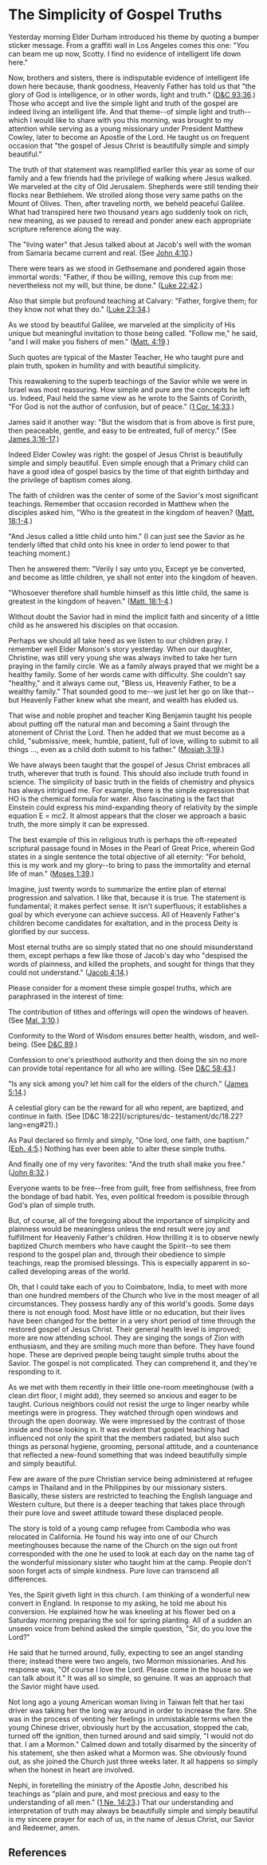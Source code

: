 # The Simplicity of Gospel Truths

Yesterday morning Elder Durham introduced his theme by quoting a bumper
sticker message. From a graffiti wall in Los Angeles comes this one: "You can
beam me up now, Scotty. I find no evidence of intelligent life down here."

Now, brothers and sisters, there is indisputable evidence of intelligent life
down here because, thank goodness, Heavenly Father has told us that "the glory
of God is intelligence, or in other words, light and truth." ([D&amp;C
93:36](/scriptures/dc-testament/dc/93.36?lang=eng#35).) Those who accept and
live the simple light and truth of the gospel are indeed living an intelligent
life. And that theme--of simple light and truth--which I would like to share
with you this morning, was brought to my attention while serving as a young
missionary under President Matthew Cowley, later to become an Apostle of the
Lord. He taught us on frequent occasion that "the gospel of Jesus Christ is
beautifully simple and simply beautiful."

The truth of that statement was reamplified earlier this year as some of our
family and a few friends had the privilege of walking where Jesus walked. We
marveled at the city of Old Jerusalem. Shepherds were still tending their
flocks near Bethlehem. We strolled along those very same paths on the Mount of
Olives. Then, after traveling north, we beheld peaceful Galilee. What had
transpired here two thousand years ago suddenly took on rich, new meaning, as
we paused to reread and ponder anew each appropriate scripture reference along
the way.

The "living water" that Jesus talked about at Jacob's well with the woman from
Samaria became current and real. (See [John
4:10](/scriptures/nt/john/4.10?lang=eng#9).)

There were tears as we stood in Gethsemane and pondered again those immortal
words: "Father, if thou be willing, remove this cup from me: nevertheless not
my will, but thine, be done." ([Luke
22:42](/scriptures/nt/luke/22.42?lang=eng#41).)

Also that simple but profound teaching at Calvary: "Father, forgive them; for
they know not what they do." ([Luke
23:34](/scriptures/nt/luke/23.34?lang=eng#33).)

As we stood by beautiful Galilee, we marveled at the simplicity of His unique
but meaningful invitation to those being called. "Follow me," he said, "and I
will make you fishers of men." ([Matt.
4:19](/scriptures/nt/matt/4.19?lang=eng#18).)

Such quotes are typical of the Master Teacher, He who taught pure and plain
truth, spoken in humility and with beautiful simplicity.

This reawakening to the superb teachings of the Savior while we were in Israel
was most reassuring. How simple and pure are the concepts he left us. Indeed,
Paul held the same view as he wrote to the Saints of Corinth, "For God is not
the author of confusion, but of peace." ([1 Cor.
14:33](/scriptures/nt/1-cor/14.33?lang=eng#32).)

James said it another way: "But the wisdom that is from above is first pure,
then peaceable, gentle, and easy to be entreated, full of mercy." (See [James
3:16-17](/scriptures/nt/james/3.16-17?lang=eng#15).)

Indeed Elder Cowley was right: the gospel of Jesus Christ is beautifully
simple and simply beautiful. Even simple enough that a Primary child can have
a good idea of gospel basics by the time of that eighth birthday and the
privilege of baptism comes along.

The faith of children was the center of some of the Savior's most significant
teachings. Remember that occasion recorded in Matthew when the disciples asked
him, "Who is the greatest in the kingdom of heaven? ([Matt.
18:1-4](/scriptures/nt/matt/18.1-4?lang=eng#0).)

"And Jesus called a little child unto him." (I can just see the Savior as he
tenderly lifted that child onto his knee in order to lend power to that
teaching moment.)

Then he answered them: "Verily I say unto you, Except ye be converted, and
become as little children, ye shall not enter into the kingdom of heaven.

"Whosoever therefore shall humble himself as this little child, the same is
greatest in the kingdom of heaven." ([Matt.
18:1-4](/scriptures/nt/matt/18.1-4?lang=eng#0).)

Without doubt the Savior had in mind the implicit faith and sincerity of a
little child as he answered his disciples on that occasion.

Perhaps we should all take heed as we listen to our children pray. I remember
well Elder Monson's story yesterday. When our daughter, Christine, was still
very young she was always invited to take her turn praying in the family
circle. We as a family always prayed that we might be a healthy family. Some
of her words came with difficulty. She couldn't say "healthy," and it always
came out, "Bless us, Heavenly Father, to be a wealthy family." That sounded
good to me--we just let her go on like that--but Heavenly Father knew what she
meant, and wealth has eluded us.

That wise and noble prophet and teacher King Benjamin taught his people about
putting off the natural man and becoming a Saint through the atonement of
Christ the Lord. Then he added that we must become as a child, "submissive,
meek, humble, patient, full of love, willing to submit to all things ..., even
as a child doth submit to his father." ([Mosiah
3:19](/scriptures/bofm/mosiah/3.19?lang=eng#18).)

We have always been taught that the gospel of Jesus Christ embraces all truth,
wherever that truth is found. This should also include truth found in science.
The simplicity of basic truth in the fields of chemistry and physics has
always intrigued me. For example, there is the simple expression that HO is
the chemical formula for water. Also fascinating is the fact that Einstein
could express his mind-expanding theory of relativity by the simple equation E
= mc2. It almost appears that the closer we approach a basic truth, the more
simply it can be expressed.

The best example of this in religious truth is perhaps the oft-repeated
scriptural passage found in Moses in the Pearl of Great Price, wherein God
states in a single sentence the total objective of all eternity: "For behold,
this is my work and my glory--to bring to pass the immortality and eternal
life of man." ([Moses 1:39](/scriptures/pgp/moses/1.39?lang=eng#38).)

Imagine, just twenty words to summarize the entire plan of eternal progression
and salvation. I like that, because it is true. The statement is fundamental;
it makes perfect sense. It isn't superfluous; it establishes a goal by which
everyone can achieve success. All of Heavenly Father's children become
candidates for exaltation, and in the process Deity is glorified by our
success.

Most eternal truths are so simply stated that no one should misunderstand
them, except perhaps a few like those of Jacob's day who "despised the words
of plainness, and killed the prophets, and sought for things that they could
not understand." ([Jacob 4:14](/scriptures/bofm/jacob/4.14?lang=eng#13).)

Please consider for a moment these simple gospel truths, which are paraphrased
in the interest of time:

The contribution of tithes and offerings will open the windows of heaven. (See
[Mal. 3:10](/scriptures/ot/mal/3.10?lang=eng#9).)

Conformity to the Word of Wisdom ensures better health, wisdom, and well-
being. (See [D&amp;C 89](/scriptures/dc-testament/dc/89?lang=eng).)

Confession to one's priesthood authority and then doing the sin no more can
provide total repentance for all who are willing. (See [D&amp;C
58:43](/scriptures/dc-testament/dc/58.43?lang=eng#42).)

"Is any sick among you? let him call for the elders of the church." ([James
5:14](/scriptures/nt/james/5.14?lang=eng#13).)

A celestial glory can be the reward for all who repent, are baptized, and
continue in faith. (See [D&amp;C 18:22](/scriptures/dc-
testament/dc/18.22?lang=eng#21).)

As Paul declared so firmly and simply, "One lord, one faith, one baptism."
([Eph. 4:5](/scriptures/nt/eph/4.5?lang=eng#4).) Nothing has ever been able to
alter these simple truths.

And finally one of my very favorites: "And the truth shall make you free."
([John 8:32](/scriptures/nt/john/8.32?lang=eng#31).)

Everyone wants to be free--free from guilt, free from selfishness, free from
the bondage of bad habit. Yes, even political freedom is possible through
God's plan of simple truth.

But, of course, all of the foregoing about the importance of simplicity and
plainness would be meaningless unless the end result were joy and fulfillment
for Heavenly Father's children. How thrilling it is to observe newly baptized
Church members who have caught the Spirit--to see them respond to the gospel
plan and, through their obedience to simple teachings, reap the promised
blessings. This is especially apparent in so-called developing areas of the
world.

Oh, that I could take each of you to Coimbatore, India, to meet with more than
one hundred members of the Church who live in the most meager of all
circumstances. They possess hardly any of this world's goods. Some days there
is not enough food. Most have little or no education, but their lives have
been changed for the better in a very short period of time through the
restored gospel of Jesus Christ. Their general health level is improved; more
are now attending school. They are singing the songs of Zion with enthusiasm,
and they are smiling much more than before. They have found hope. These are
deprived people being taught simple truths about the Savior. The gospel is not
complicated. They can comprehend it, and they're responding to it.

As we met with them recently in their little one-room meetinghouse (with a
clean dirt floor, I might add), they seemed so anxious and eager to be taught.
Curious neighbors could not resist the urge to linger nearby while meetings
were in progress. They watched through open windows and through the open
doorway. We were impressed by the contrast of those inside and those looking
in. It was evident that gospel teaching had influenced not only the spirit
that the members radiated, but also such things as personal hygiene, grooming,
personal attitude, and a countenance that reflected a new-found something that
was indeed beautifully simple and simply beautiful.

Few are aware of the pure Christian service being administered at refugee
camps in Thailand and in the Philippines by our missionary sisters. Basically,
these sisters are restricted to teaching the English language and Western
culture, but there is a deeper teaching that takes place through their pure
love and sweet attitude toward these displaced people.

The story is told of a young camp refugee from Cambodia who was relocated in
California. He found his way into one of our Church meetinghouses because the
name of the Church on the sign out front corresponded with the one he used to
look at each day on the name tag of the wonderful missionary sister who taught
him at the camp. People don't soon forget acts of simple kindness. Pure love
can transcend all differences.

Yes, the Spirit giveth light in this church. I am thinking of a wonderful new
convert in England. In response to my asking, he told me about his conversion.
He explained how he was kneeling at his flower bed on a Saturday morning
preparing the soil for spring planting. All of a sudden an unseen voice from
behind asked the simple question, "Sir, do you love the Lord?"

He said that he turned around, fully, expecting to see an angel standing
there; instead there were two angels, two Mormon missionaries. And his
response was, "Of course I love the Lord. Please come in the house so we can
talk about it." It was all so simple, so genuine. It was an approach that the
Savior might have used.

Not long ago a young American woman living in Taiwan felt that her taxi driver
was taking her the long way around in order to increase the fare. She was in
the process of venting her feelings in unmistakable terms when the young
Chinese driver, obviously hurt by the accusation, stopped the cab, turned off
the ignition, then turned around and said simply, "I would not do that. I am a
Mormon." Calmed down and totally disarmed by the sincerity of his statement,
she then asked what a Mormon was. She obviously found out, as she joined the
Church just three weeks later. It all happens so simply when the honest in
heart are involved.

Nephi, in foretelling the ministry of the Apostle John, described his
teachings as "plain and pure, and most precious and easy to the understanding
of all men." ([1 Ne. 14:23](/scriptures/bofm/1-ne/14.23?lang=eng#22).) That
our understanding and interpretation of truth may always be beautifully simple
and simply beautiful is my sincere prayer for each of us, in the name of Jesus
Christ, our Savior and Redeemer, amen.

## References

